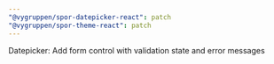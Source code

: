 ```yaml
---
"@vygruppen/spor-datepicker-react": patch
"@vygruppen/spor-theme-react": patch
---
```


Datepicker: Add form control with validation state and error messages
